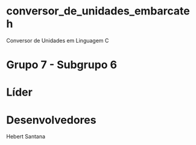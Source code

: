 # conversor_de_unidades_embarcateh
Conversor de Unidades em Linguagem C

# Grupo 7 - Subgrupo 6

# Líder

# Desenvolvedores
Hebert Santana

